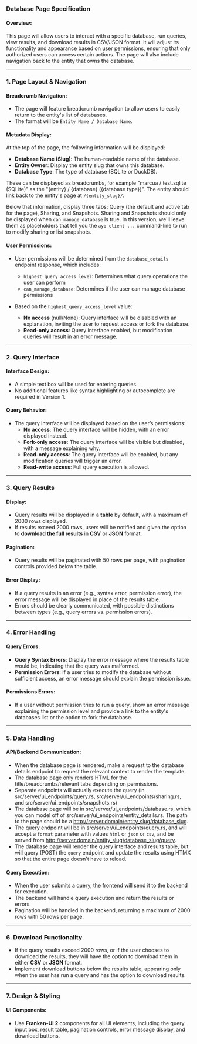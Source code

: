 ### Database Page Specification

#### Overview:
This page will allow users to interact with a specific database, run queries, view results, and download results in CSV/JSON format. It will adjust its functionality and appearance based on user permissions, ensuring that only authorized users can access certain actions. The page will also include navigation back to the entity that owns the database.

---

### 1. **Page Layout & Navigation**

#### **Breadcrumb Navigation:**
- The page will feature breadcrumb navigation to allow users to easily return to the entity's list of databases.
- The format will be `Entity Name / Database Name`.

#### **Metadata Display:**
At the top of the page, the following information will be displayed:
- **Database Name (Slug)**: The human-readable name of the database.
- **Entity Owner**: Display the entity slug that owns this database.
- **Database Type**: The type of database (SQLite or DuckDB).

These can be displayed as breadcrumbs, for example "marcua / test.sqlite (SQLite)" as the "{entity} / {database} ({database type})". The entity should link back to the entity's page at `/{entity_slug}/`.

Below that information, display three tabs: Query (the default and active tab for the page), Sharing, and Snapshots. Sharing and Snapshots should only be displayed when `can_manage_database` is true. In this version, we'll leave them as placeholders that tell you the `ayb client ...` command-line to run to modify sharing or list snapshots.

#### **User Permissions:**
- User permissions will be determined from the `database_details` endpoint response, which includes:
  - `highest_query_access_level`: Determines what query operations the user can perform
  - `can_manage_database`: Determines if the user can manage database permissions

- Based on the `highest_query_access_level` value:
  - **No access** (null/None): Query interface will be disabled with an explanation, inviting the user to request access or fork the database.
  - **Read-only access**: Query interface enabled, but modification queries will result in an error message.

---

### 2. **Query Interface**

#### **Interface Design:**
- A simple text box will be used for entering queries.
- No additional features like syntax highlighting or autocomplete are required in Version 1.

#### **Query Behavior:**
- The query interface will be displayed based on the user’s permissions:
  - **No access**: The query interface will be hidden, with an error displayed instead.
  - **Fork-only access**: The query interface will be visible but disabled, with a message explaining why.
  - **Read-only access**: The query interface will be enabled, but any modification queries will trigger an error.
  - **Read-write access**: Full query execution is allowed.

---

### 3. **Query Results**

#### **Display:**
- Query results will be displayed in a **table** by default, with a maximum of 2000 rows displayed.
- If results exceed 2000 rows, users will be notified and given the option to **download the full results** in **CSV** or **JSON** format.

#### **Pagination:**
- Query results will be paginated with 50 rows per page, with pagination controls provided below the table.

#### **Error Display:**
- If a query results in an error (e.g., syntax error, permission error), the error message will be displayed in place of the results table.
- Errors should be clearly communicated, with possible distinctions between types (e.g., query errors vs. permission errors).

---

### 4. **Error Handling**

#### **Query Errors:**
- **Query Syntax Errors**: Display the error message where the results table would be, indicating that the query was malformed.
- **Permission Errors**: If a user tries to modify the database without sufficient access, an error message should explain the permission issue.

#### **Permissions Errors:**
- If a user without permission tries to run a query, show an error message explaining the permission level and provide a link to the entity's databases list or the option to fork the database.

---

### 5. **Data Handling**

#### **API/Backend Communication:**
- When the database page is rendered, make a request to the database details endpoint to request the relevant context to render the template.
- The database page only renders HTML for the title/breadcrumbs/relevant tabs depending on permissions.
- Separate endpoints will actually execute the query (in src/server/ui_endpoints/query.rs, src/server/ui_endpoints/sharing.rs, and src/server/ui_endpoints/snapshots.rs)
- The database page will be in src/server/ui_endpoints/database.rs, which you can model off of src/server/ui_endpoints/entity_details.rs. The path to the page should be a http://server.domain/entity_slug/database_slug.
- The query endpoint will be in src/server/ui_endpoints/query.rs, and will accept a `format` parameter with values `html` or `json` or `csv`, and be served from http://server.domain/entity_slug/database_slug/query.
- The database page will render the query interface and results table, but will query (POST) the `query` endpoint and update the results using HTMX so that the entire page doesn't have to reload.


#### **Query Execution:**
- When the user submits a query, the frontend will send it to the backend for execution.
- The backend will handle query execution and return the results or errors.
- Pagination will be handled in the backend, returning a maximum of 2000 rows with 50 rows per page.

---

### 6. **Download Functionality**

- If the query results exceed 2000 rows, or if the user chooses to download the results, they will have the option to download them in either **CSV** or **JSON** format.
- Implement download buttons below the results table, appearing only when the user has run a query and has the option to download results.

---

### 7. **Design & Styling**

#### **UI Components:**
- Use **Franken-UI 2** components for all UI elements, including the query input box, result table, pagination controls, error message display, and download buttons.


